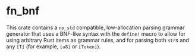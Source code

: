 
# fn_bnf

This crate contains a `no_std` compatible, low-allocation parsing grammar generator
that uses a BNF-like syntax with the `define!` macro to allow for
using arbitrary Rust items as grammar rules, 
and for parsing both `str`s and any `[T]` (for example, `[u8]` or `[Token]`).
